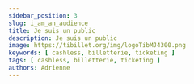 ```yaml
---
sidebar_position: 3
slug: i_am_an_audience
title: Je suis un public
description: Je suis un public
image: https://tibillet.org/img/logoTibMJ4300.png
keywords: [ cashless, billetterie, ticketing ]
tags: [ cashless, billetterie, ticketing ]
authors: Adrienne
---
```


